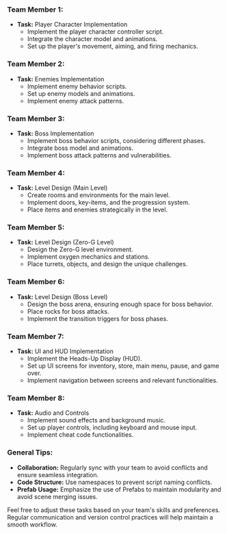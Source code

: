 
### Team Member 1:
- **Task:** Player Character Implementation
  - Implement the player character controller script.
  - Integrate the character model and animations.
  - Set up the player's movement, aiming, and firing mechanics.

### Team Member 2:
- **Task:** Enemies Implementation
  - Implement enemy behavior scripts.
  - Set up enemy models and animations.
  - Implement enemy attack patterns.

### Team Member 3:
- **Task:** Boss Implementation
  - Implement boss behavior scripts, considering different phases.
  - Integrate boss model and animations.
  - Implement boss attack patterns and vulnerabilities.

### Team Member 4:
- **Task:** Level Design (Main Level)
  - Create rooms and environments for the main level.
  - Implement doors, key-items, and the progression system.
  - Place items and enemies strategically in the level.

### Team Member 5:
- **Task:** Level Design (Zero-G Level)
  - Design the Zero-G level environment.
  - Implement oxygen mechanics and stations.
  - Place turrets, objects, and design the unique challenges.

### Team Member 6:
- **Task:** Level Design (Boss Level)
  - Design the boss arena, ensuring enough space for boss behavior.
  - Place rocks for boss attacks.
  - Implement the transition triggers for boss phases.

### Team Member 7:
- **Task:** UI and HUD Implementation
  - Implement the Heads-Up Display (HUD).
  - Set up UI screens for inventory, store, main menu, pause, and game over.
  - Implement navigation between screens and relevant functionalities.

### Team Member 8:
- **Task:** Audio and Controls
  - Implement sound effects and background music.
  - Set up player controls, including keyboard and mouse input.
  - Implement cheat code functionalities.

### General Tips:
- **Collaboration:** Regularly sync with your team to avoid conflicts and ensure seamless integration.
- **Code Structure:** Use namespaces to prevent script naming conflicts.
- **Prefab Usage:** Emphasize the use of Prefabs to maintain modularity and avoid scene merging issues.

Feel free to adjust these tasks based on your team's skills and preferences. Regular communication and version control practices will help maintain a smooth workflow.
